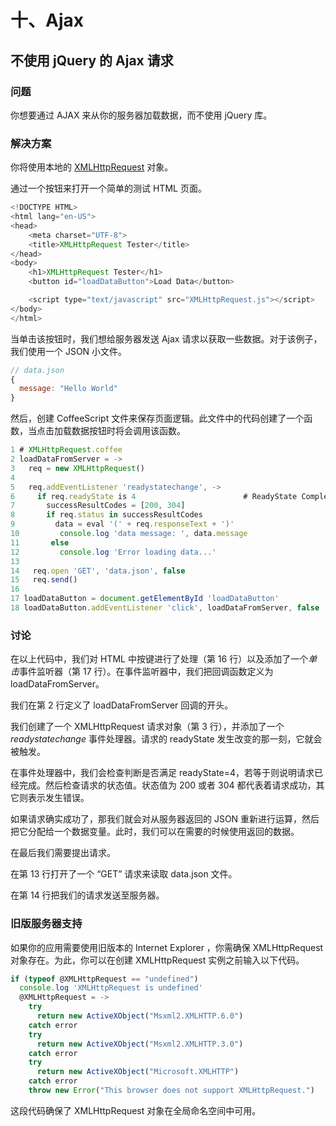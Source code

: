 # 十、Ajax

## 不使用 jQuery 的 Ajax 请求

### 问题

你想要通过 AJAX 来从你的服务器加载数据，而不使用 jQuery 库。

### 解决方案

你将使用本地的 [XMLHttpRequest](https://en.wikipedia.org/wiki/XMLHttpRequest) 对象。

通过一个按钮来打开一个简单的测试 HTML 页面。

```js
<!DOCTYPE HTML>
<html lang="en-US">
<head>
    <meta charset="UTF-8">
    <title>XMLHttpRequest Tester</title>
</head>
<body>
    <h1>XMLHttpRequest Tester</h1>
    <button id="loadDataButton">Load Data</button>

    <script type="text/javascript" src="XMLHttpRequest.js"></script>
</body>
</html>
```

当单击该按钮时，我们想给服务器发送 Ajax 请求以获取一些数据。对于该例子，我们使用一个 JSON 小文件。

```js
// data.json
{
  message: "Hello World"
}
```

然后，创建 CoffeeScript 文件来保存页面逻辑。此文件中的代码创建了一个函数，当点击加载数据按钮时将会调用该函数。

```js
1 # XMLHttpRequest.coffee
2 loadDataFromServer = ->
3   req = new XMLHttpRequest()
4 
5   req.addEventListener 'readystatechange', ->
6     if req.readyState is 4                        # ReadyState Complete
7       successResultCodes = [200, 304]
8       if req.status in successResultCodes
9         data = eval '(' + req.responseText + ')'
10         console.log 'data message: ', data.message
11       else
12         console.log 'Error loading data...'
13 
14   req.open 'GET', 'data.json', false
15   req.send()
16 
17 loadDataButton = document.getElementById 'loadDataButton'
18 loadDataButton.addEventListener 'click', loadDataFromServer, false
```

### 讨论

在以上代码中，我们对 HTML 中按键进行了处理（第 16 行）以及添加了一个*单击*事件监听器（第 17 行）。在事件监听器中，我们把回调函数定义为 loadDataFromServer。

我们在第 2 行定义了 loadDataFromServer 回调的开头。

我们创建了一个 XMLHttpRequest 请求对象（第 3 行），并添加了一个 *readystatechange* 事件处理器。请求的 readyState 发生改变的那一刻，它就会被触发。

在事件处理器中，我们会检查判断是否满足 readyState=4，若等于则说明请求已经完成。然后检查请求的状态值。状态值为 200 或者 304 都代表着请求成功，其它则表示发生错误。

如果请求确实成功了，那我们就会对从服务器返回的 JSON 重新进行运算，然后把它分配给一个数据变量。此时，我们可以在需要的时候使用返回的数据。

在最后我们需要提出请求。

在第 13 行打开了一个 “GET” 请求来读取 data.json 文件。

在第 14 行把我们的请求发送至服务器。

### 旧版服务器支持

如果你的应用需要使用旧版本的 Internet Explorer ，你需确保 XMLHttpRequest 对象存在。为此，你可以在创建 XMLHttpRequest 实例之前输入以下代码。

```js
if (typeof @XMLHttpRequest == "undefined")
  console.log 'XMLHttpRequest is undefined'
  @XMLHttpRequest = ->
    try
      return new ActiveXObject("Msxml2.XMLHTTP.6.0")
    catch error
    try
      return new ActiveXObject("Msxml2.XMLHTTP.3.0")
    catch error
    try
      return new ActiveXObject("Microsoft.XMLHTTP")
    catch error
    throw new Error("This browser does not support XMLHttpRequest.")
```

这段代码确保了 XMLHttpRequest 对象在全局命名空间中可用。